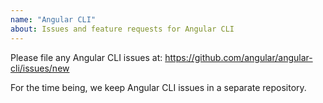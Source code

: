 ```yaml
---
name: "Angular CLI"
about: Issues and feature requests for Angular CLI
---
```


Please file any Angular CLI issues at: https://github.com/angular/angular-cli/issues/new

For the time being, we keep Angular CLI issues in a separate repository.
